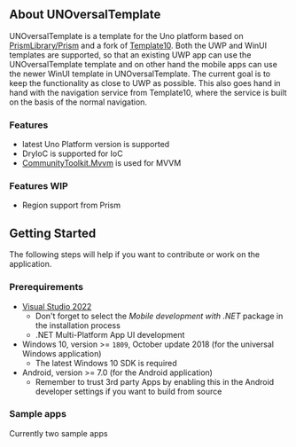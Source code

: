 ## About UNOversalTemplate

UNOversalTemplate is a template for the Uno platform based on [PrismLibrary/Prism](https://github.com/PrismLibrary/Prism) and a fork of [Template10](https://github.com/2fast-team/Template10?organization=2fast-team&organization=2fast-team). Both the UWP and WinUI templates are supported, so that an existing UWP app can use the UNOversalTemplate template and on other hand the mobile apps can use the newer WinUI template in UNOversalTemplate. The current goal is to keep the functionality as close to UWP as possible. This also goes hand in hand with the navigation service from Template10, where the service is built on the basis of the normal navigation.

### Features
- latest Uno Platform version is supported
- DryIoC is supported for IoC
- [CommunityToolkit.Mvvm](https://github.com/CommunityToolkit/dotnet) is used for MVVM

### Features WIP
- Region support from Prism

## Getting Started

The following steps will help if you want to contribute or work on the application.

### Prerequirements

- [Visual Studio 2022](https://visualstudio.microsoft.com/)
	- Don't forget to select the *Mobile development with .NET* package in the installation process 
	- .NET Multi-Platform App UI development
- Windows 10, version >= `1809`, October update 2018 (for the universal Windows application)
	- The latest Windows 10 SDK is required
- Android, version >= 7.0 (for the Android application)
	- Remember to trust 3rd party Apps by enabling this in the Android developer settings if you want to build from source

### Sample apps
Currently two sample apps 